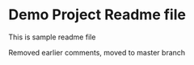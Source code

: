 # Demo Project Readme file

This is sample readme file

Removed earlier comments, moved to master branch